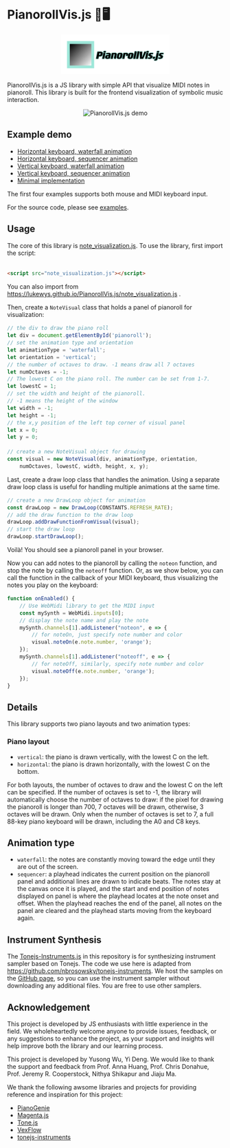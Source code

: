 # PianorollVis.js 🎹🖥️

<div align="center">
  <img src="./assets/logo.jpg" alt="PianorollVis.js logo" width="50%" />
</div>

PianorollVis.js is a JS library with simple API that visualize MIDI notes in pianoroll.
This library is built for the frontend visualization of symbolic music interaction.

<div align="center">
  <img src="./assets/pianorollvisjsDemo.gif" alt="PianorollVis.js demo" width="50%" />
</div>

## Example demo

- [Horizontal keyboard, waterfall animation](https://lukewys.github.io/PianorollVis.js/examples/horizontal-waterfall.html)
- [Horizontal keyboard, sequencer animation](https://lukewys.github.io/PianorollVis.js/examples/horizontal-sequencer.html)
- [Vertical keyboard, waterfall animation](https://lukewys.github.io/PianorollVis.js/examples/vertical-waterfall.html)
- [Vertical keyboard, sequencer animation](https://lukewys.github.io/PianorollVis.js/examples/vertical-sequencer.html)
- [Minimal implementation](https://lukewys.github.io/PianorollVis.js/examples/minimal_example.html)

The first four examples supports both mouse and MIDI keyboard input.

For the source code, please see [examples](./examples).

## Usage

The core of this library is [note_visualization.js](./note_visualization.js).
To use the library, first import the script:

```html

<script src="note_visualization.js"></script>
```

You can also import from https://lukewys.github.io/PianorollVis.js/note_visualization.js .

Then, create a `NoteVisual` class that holds a panel of pianoroll for visualization:

```javascript
// the div to draw the piano roll
let div = document.getElementById('pianoroll');
// set the animation type and orientation
let animationType = 'waterfall';
let orientation = 'vertical';
// the number of octaves to draw. -1 means draw all 7 octaves
let numOctaves = -1;
// The lowest C on the piano roll. The number can be set from 1-7.
let lowestC = 1;
// set the width and height of the pianoroll.
// -1 means the height of the window
let width = -1;
let height = -1;
// the x,y position of the left top corner of visual panel
let x = 0;
let y = 0;

// create a new NoteVisual object for drawing
const visual = new NoteVisual(div, animationType, orientation,
    numOctaves, lowestC, width, height, x, y);
```

Last, create a draw loop class that handles the animation.
Using a separate draw loop class is useful for handling multiple animations at the same time.

```javascript
// create a new DrawLoop object for animation
const drawLoop = new DrawLoop(CONSTANTS.REFRESH_RATE);
// add the draw function to the draw loop
drawLoop.addDrawFunctionFromVisual(visual);
// start the draw loop
drawLoop.startDrawLoop();
```

Voilà! You should see a pianoroll panel in your browser.

Now you can add notes to the pianoroll by calling the `noteon` function,
and stop the note by calling the `noteoff` function.
Or, as we show below, you can call the function in the callback of your MIDI keyboard,
thus visualizing the notes you play on the keyboard:

```javascript
function onEnabled() {
    // Use WebMidi library to get the MIDI input
    const mySynth = WebMidi.inputs[0];
    // display the note name and play the note
    mySynth.channels[1].addListener("noteon", e => {
        // for noteOn, just specify note number and color
        visual.noteOn(e.note.number, 'orange');
    });
    mySynth.channels[1].addListener("noteoff", e => {
        // for noteOff, similarly, specify note number and color
        visual.noteOff(e.note.number, 'orange');
    });
}
```

## Details

This library supports two piano layouts and two animation types:

### Piano layout

- `vertical`: the piano is drawn vertically, with the lowest C on the left.
- `horizontal`: the piano is drawn horizontally, with the lowest C on the bottom.

For both layouts, the number of octaves to draw and the lowest C on the left can be specified.
If the number of octaves is set to -1, the library will automatically choose the number of octaves to draw:
if the pixel for drawing the pianoroll is longer than 700, 7 octaves will be drawn, otherwise, 3 octaves will be drawn.
Only when the number of octaves is set to 7, a full 88-key piano keyboard will be drawn, including the A0 and C8 keys.

## Animation type

- `waterfall`: the notes are constantly moving toward the edge until they are out of the screen.
- `sequencer`: a playhead indicates the current position on the pianoroll panel and additional lines are drawn to
  indicate beats.
  The notes stay at the canvas once it is played, and the start and end position of notes displayed on panel is
  where the playhead locates at the note onset and offset. When the playhead reaches the end of the panel, all notes on
  the panel are cleared and the playhead starts moving from the keyboard again.

## Instrument Synthesis

The [Tonejs-Instruments.js](./Tonejs-Instruments.js) in this repository is for synthesizing instrument sampler based on
Tonejs.
The code we use here is adapted from https://github.com/nbrosowsky/tonejs-instruments.
We host the samples on the [GitHub page](https://github.com/lukewys/lukewys.github.io/tree/master/files/tonejs-samples),
so you can use the instrument sampler without downloading any additional files.
You are free to use other samplers.

## Acknowledgement

This project is developed by JS enthusiasts with little experience in the field. We wholeheartedly welcome anyone to
provide issues, feedback, or any suggestions to enhance the project, as your support and insights will help improve both
the library and our learning process.

This project is developed by Yusong Wu, Yi Deng. We would like to thank the support and feedback from Prof. Anna Huang,
Prof. Chris Donahue, Prof. Jeremy R. Cooperstock, Nithya Shikapur and Jiaju Ma.

We thank the following awsome libraries and projects for providing reference and inspiration for this project:

- [PianoGenie](https://piano-genie.glitch.me/)
- [Magenta.js](https://github.com/magenta/magenta-js)
- [Tone.js](https://tonejs.github.io/)
- [VexFlow](https://www.vexflow.com/)
- [tonejs-instruments](https://github.com/nbrosowsky/tonejs-instruments)